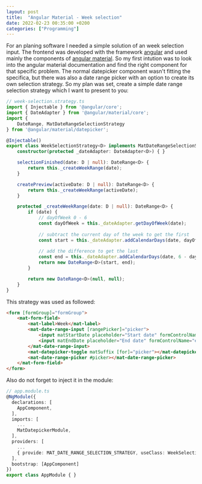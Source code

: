 ```yaml
---
layout: post
title:  "Angular Material - Week selection"
date: 2022-02-23 00:35:00 +0200
categories: ["Programming"]
---
```

For an planing software I needed a simple solution of an week selection input.
The frontend was developed with the framework [angular](https://angular.io/) and used mainly the components of [angular material](https://material.angular.io/).
So my first intution was to look into the angular material documentation and find the right component for that specific problem.
The normal datepicker component wasn't fitting the specifica, but there was also a date range picker with an option to create its own selection strategy.
So my plan was set, create a simple date range selection strategy which I want to present to you:

```typescript
// week-selection.strategy.ts
import { Injectable } from '@angular/core';
import { DateAdapter } from '@angular/material/core';
import {
    DateRange, MatDateRangeSelectionStrategy
} from '@angular/material/datepicker';

@Injectable()
export class WeekSelectionStrategy<D> implements MatDateRangeSelectionStrategy<D> {
    constructor(protected _dateAdapter: DateAdapter<D>) { }

    selectionFinished(date: D | null): DateRange<D> {
        return this._createWeekRange(date);
    }

    createPreview(activeDate: D | null): DateRange<D> {
        return this._createWeekRange(activeDate);
    }

    protected _createWeekRange(date: D | null): DateRange<D> {
        if (date) {
            // dayOfWeek 0 - 6
            const dayOfWeek = this._dateAdapter.getDayOfWeek(date);
            
            // subtract the current day of the week to get the first
            const start = this._dateAdapter.addCalendarDays(date, dayOfWeek * -1);
            
            // add the difference to get the last
            const end = this._dateAdapter.addCalendarDays(date, 6 - dayOfWeek);
            return new DateRange<D>(start, end);
        }

        return new DateRange<D>(null, null);
    }
}
```
This strategy was used as followed:
```html
<form [formGroup]="formGroup">
    <mat-form-field>
        <mat-label>Week</mat-label>
        <mat-date-range-input [rangePicker]="picker">
            <input matStartDate placeholder="Start date" formControlName="start">
            <input matEndDate placeholder="End date" formControlName="end">
        </mat-date-range-input>
        <mat-datepicker-toggle matSuffix [for]="picker"></mat-datepicker-toggle>
        <mat-date-range-picker #picker></mat-date-range-picker>
    </mat-form-field>
</form>
```

Also do not forget to inject it in the module:

```typescript
// app.module.ts
@NgModule({
  declarations: [
    AppComponent,
  ],
  imports: [
    ...
    MatDatepickerModule,
  ],
  providers: [
    ...
    { provide: MAT_DATE_RANGE_SELECTION_STRATEGY, useClass: WeekSelectionStrategy }
  ],
  bootstrap: [AppComponent]
})
export class AppModule { }
```

